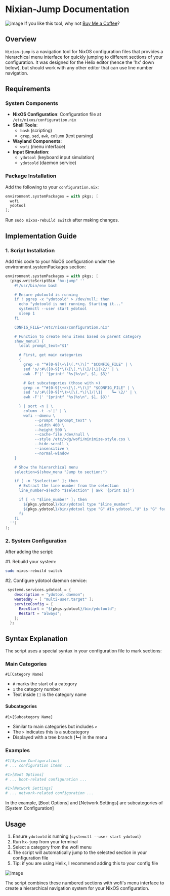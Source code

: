 # Nixian-Jump Documentation
![image](https://github.com/user-attachments/assets/1c486def-7816-4242-9205-44467b6ab6fc)
If you like this tool, why not [Buy Me a Coffee](https://buymeacoffee.com/charon0)?
## Overview
`Nixian-jump` is a navigation tool for NixOS configuration files that provides
a hierarchical menu interface for quickly jumping to different sections of your
configuration. It was designed for the Helix editor (hence the 'hx' down below),
but should work with any other editor that can use line number navigation.

## Requirements

### System Components
- **NixOS Configuration**: Configuration file at `/etc/nixos/configuration.nix`
- **Shell Tools**:
  - `bash` (scripting)
  - `grep`, `sed`, `awk`, `column` (text parsing)
- **Wayland Components**:
  - `wofi` (menu interface)
- **Input Simulation**:
  - `ydotool` (keyboard input simulation)
  - `ydotoold` (daemon service)

### Package Installation
Add the following to your `configuration.nix`:

```nix
environment.systemPackages = with pkgs; [
  wofi
  ydotool
];
```

Run `sudo nixos-rebuild switch` after making changes.

## Implementation Guide

### 1. Script Installation
Add this code to your NixOS configuration under the environment.systemPackages section:

```nix
environment.systemPackages = with pkgs; [
  (pkgs.writeScriptBin "hx-jump" ''
    #!/usr/bin/env bash

    # Ensure ydotoold is running
    if ! pgrep -x "ydotoold" > /dev/null; then
      echo "ydotoold is not running. Starting it..."
      systemctl --user start ydotool
      sleep 1
    fi

    CONFIG_FILE="/etc/nixos/configuration.nix"

    # Function to create menu items based on parent category
    show_menu() {
      local prompt_text="$1"

      # First, get main categories
      {
        grep -n "^#[0-9]\+\[\(.*\)\]" "$CONFIG_FILE" | \
        sed 's/:#\([0-9]*\)\[\(.*\)\]/|\1|\2/' | \
        awk -F'|' '{printf "%s|%s\n", $1, $3}'

        # Get subcategories (those with >)
        grep -n "^#[0-9]\+>\[\(.*\)\]" "$CONFIG_FILE" | \
        sed 's/:#\([0-9]*\)>\[\(.*\)\]/|\1|    ┗━ \2/' | \
        awk -F'|' '{printf "%s|%s\n", $1, $3}'

      } | sort -n | \
        column -t -s'|' | \
        wofi --dmenu \
             --prompt "$prompt_text" \
             --width 400 \
             --height 500 \
             --cache-file /dev/null \
             --style /etc/xdg/wofi/minimize-style.css \
             --hide-scroll \
             --insensitive \
             --normal-window
    }

    # Show the hierarchical menu
    selection=$(show_menu "Jump to section:")

    if [ -n "$selection" ]; then
      # Extract the line number from the selection
      line_number=$(echo "$selection" | awk '{print $1}')

      if [ -n "$line_number" ]; then
        ${pkgs.ydotool}/bin/ydotool type "$line_number"
        ${pkgs.ydotool}/bin/ydotool type "G" #In ydotool,"U" is "G" for dvorak
      fi
    fi
  '')
];
```

### 2. System Configuration
After adding the script:

#1. Rebuild your system:
```bash
sudo nixos-rebuild switch
```

#2. Configure ydotool daemon service:
```nix
 systemd.services.ydotool = {
    description = "ydotool daemon";
    wantedBy = [ "multi-user.target" ];
    serviceConfig = {
      ExecStart = "${pkgs.ydotool}/bin/ydotoold";
      Restart = "always";
    };
  };
```

## Syntax Explanation

The script uses a special syntax in your configuration file to mark sections:

### Main Categories
```
#1[Category Name]

```
- `#` marks the start of a category
- `1` the category number
- Text inside `[]` is the category name

#### Subcategories
```
#1>[Subcategory Name]

```
- Similar to main categories but includes `>`
- The `>` indicates this is a subcategory
- Displayed with a tree branch (`┗━`) in the menu

### Examples
```nix
#1[System Configuration]
# ... configuration items ...

#1>[Boot Options]
# ... boot-related configuration ...

#1>[Network Settings]
# ... network-related configuration ...
```
In the example, [Boot Options] and [Network Settings] are subcategories of [System Configuration]

## Usage
1. Ensure `ydotoold` is running (`systemctl --user start ydotool`)
2. Run `hx-jump` from your terminal
3. Select a category from the wofi menu
4. The script will automatically jump to the selected section in your configuration file
5. Tip: if you are using Helix, I recommend adding this to your config file

![image](https://github.com/user-attachments/assets/32ff559d-56fa-4eeb-ad4c-1484e9550eed)


The script combines these numbered sections with wofi's menu interface to create a hierarchical navigation system for your NixOS configuration.
